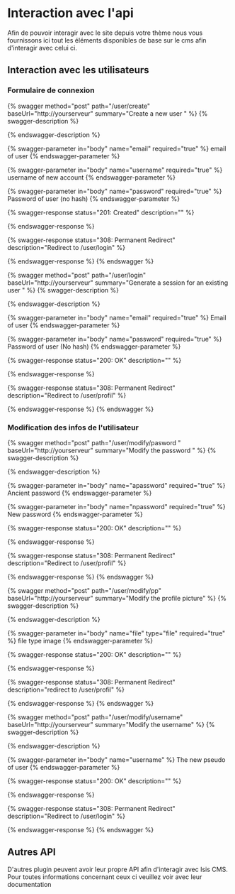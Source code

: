 # Interaction avec l'api

Afin de pouvoir interagir avec le site depuis votre thème nous vous fournissons ici tout les éléments disponibles de base sur le cms afin d'interagir avec celui ci.&#x20;

## Interaction avec les utilisateurs&#x20;



### Formulaire de connexion&#x20;

{% swagger method="post" path="/user/create" baseUrl="http://yourserveur" summary="Create a new user " %}
{% swagger-description %}

{% endswagger-description %}

{% swagger-parameter in="body" name="email" required="true" %}
email of user 
{% endswagger-parameter %}

{% swagger-parameter in="body" name="username" required="true" %}
username of new account
{% endswagger-parameter %}

{% swagger-parameter in="body" name="password" required="true" %}
Password of user (no hash) 
{% endswagger-parameter %}

{% swagger-response status="201: Created" description="" %}

{% endswagger-response %}

{% swagger-response status="308: Permanent Redirect" description="Redirect to /user/login" %}

{% endswagger-response %}
{% endswagger %}

{% swagger method="post" path="/user/login" baseUrl="http://yourserveur" summary="Generate a session for an existing user " %}
{% swagger-description %}

{% endswagger-description %}

{% swagger-parameter in="body" name="email" required="true" %}
Email of user 
{% endswagger-parameter %}

{% swagger-parameter in="body" name="password" required="true" %}
Password of user (No hash) 
{% endswagger-parameter %}

{% swagger-response status="200: OK" description="" %}

{% endswagger-response %}

{% swagger-response status="308: Permanent Redirect" description="Redirect to /user/profil" %}

{% endswagger-response %}
{% endswagger %}

### Modification des infos de l'utilisateur&#x20;

{% swagger method="post" path="/user/modify/pasword " baseUrl="http://yourserveur" summary="Modify the password " %}
{% swagger-description %}

{% endswagger-description %}

{% swagger-parameter in="body" name="apassword" required="true" %}
Ancient password
{% endswagger-parameter %}

{% swagger-parameter in="body" name="npassword" required="true" %}
 New password
{% endswagger-parameter %}

{% swagger-response status="200: OK" description="" %}

{% endswagger-response %}

{% swagger-response status="308: Permanent Redirect" description="Redirect to /user/profil" %}

{% endswagger-response %}
{% endswagger %}

{% swagger method="post" path="/user/modify/pp" baseUrl="http://yourserveur" summary="Modify the profile picture" %}
{% swagger-description %}

{% endswagger-description %}

{% swagger-parameter in="body" name="file" type="file" required="true" %}
file type image 
{% endswagger-parameter %}

{% swagger-response status="200: OK" description="" %}

{% endswagger-response %}

{% swagger-response status="308: Permanent Redirect" description="redirect to /user/profil" %}

{% endswagger-response %}
{% endswagger %}

{% swagger method="post" path="/user/modify/username" baseUrl="http://yourserveur" summary="Modify the username" %}
{% swagger-description %}

{% endswagger-description %}

{% swagger-parameter in="body" name="username" %}
The new pseudo of user 
{% endswagger-parameter %}

{% swagger-response status="200: OK" description="" %}

{% endswagger-response %}

{% swagger-response status="308: Permanent Redirect" description="Redirect to /user/login" %}

{% endswagger-response %}
{% endswagger %}

## Autres API

D'autres plugin peuvent avoir leur propre API afin d'interagir avec Isis CMS. Pour toutes informations concernant ceux ci veuillez voir avec leur documentation&#x20;

